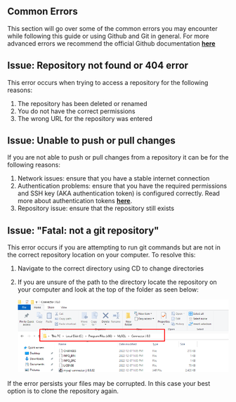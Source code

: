 ## Common Errors 

This section will go over some of the common errors you may encounter while following this guide or using Github and Git in general. For more advanced errors we recommend the official Github documentation [**here**](https://docs.github.com/en)

## Issue: Repository not found or 404 error

This error occurs when trying to access a repository for the following reasons:

1. The repository has been deleted or renamed 
2. You do not have the correct permissions
3. The wrong URL for the repository was entered 

## Issue: Unable to push or pull changes

If you are not able to push or pull changes from a repository it can be for the following reasons:

1. Network issues: ensure that you have a stable internet connection
2. Authentication problems: ensure that you have the required permissions and SSH key (AKA authentication token) is configured correctly. Read more about authentication tokens [**here**](https://docs.github.com/en/authentication/connecting-to-github-with-ssh/about-ssh).
3. Repository issue: ensure that the repository still exists
 

## Issue: "Fatal: not a git repository"

This error occurs if you are attempting to run git commands but are not in the correct repository location on your computer. To resolve this:

1. Navigate to the correct directory using CD to change directories
2. If you are unsure of the path to the directory locate the repository on your computer and look at the top of the folder as seen below:

    ![Alt text](./images/path.png)
 
If the error persists your files may be corrupted. In this case your best option is to clone the repository again. 